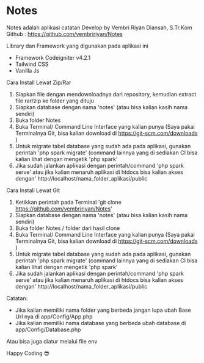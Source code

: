 # Notes
Notes adalah aplikasi catatan
Develop by Vembri Riyan Diansah, S.Tr.Kom
Github : https://github.com/vembririyan/Notes

Library dan Framework yang digunakan pada aplikasi ini
- Framework Codeigniter v4.2.1
- Tailwind CSS
- Vanilla Js

Cara Install Lewat Zip/Rar
1. Siapkan file dengan mendownloadnya dari repository, kemudian extract file rar/zip ke folder yang dituju
2. Siapkan database dengan nama 'notes' (atau bisa kalian kasih nama sendiri)
3. Buka folder Notes
4. Buka Terminal/ Command Line Interface yang kalian punya (Saya pakai Terminalnya Git, bisa kalian download di https://git-scm.com/downloads )
5. Untuk migrate tabel database yang sudah ada pada aplikasi, gunakan perintah 'php spark migrate' (command lainnya yang di sediakan CI bisa kalian lihat dengan mengetik 'php spark'
6. Jika sudah jalankan aplikasi dengan perintah/command 'php spark serve' atau jika kalian menaruh aplikasi di htdocs bisa kalian akses dengan' http://localhost/nama_folder_aplikasi/public


Cara Install Lewat Git
1. Ketikkan perintah pada Terminal 'git clone https://github.com/vembririyan/Notes'
2. Siapkan database dengan nama 'notes' (atau bisa kalian kasih nama sendiri)
3. Buka folder Notes / folder dari hasil clone
4. Buka Terminal/ Command Line Interface yang kalian punya (Saya pakai Terminalnya Git, bisa kalian download di https://git-scm.com/downloads )
5. Untuk migrate tabel database yang sudah ada pada aplikasi, gunakan perintah 'php spark migrate' (command lainnya yang di sediakan CI bisa kalian lihat dengan mengetik 'php spark'
6. Jika sudah jalankan aplikasi dengan perintah/command 'php spark serve' atau jika kalian menaruh aplikasi di htdocs bisa kalian akses dengan' http://localhost/nama_folder_aplikasi/public


Catatan: 
- Jika kalian memiliki nama folder yang berbeda jangan lupa ubah Base Url nya di app/Config/App.php
- Jika kalian memiliki nama database yang berbeda ubah database di app/Config/Database.php

Atau bisa juga diatur melalui file env

Happy Coding :sunglasses:
